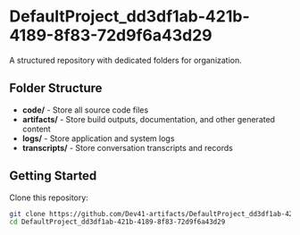# DefaultProject_dd3df1ab-421b-4189-8f83-72d9f6a43d29
A structured repository with dedicated folders for organization.

## Folder Structure

- **code/** - Store all source code files
- **artifacts/** - Store build outputs, documentation, and other generated content
- **logs/** - Store application and system logs
- **transcripts/** - Store conversation transcripts and records

## Getting Started

Clone this repository:
```bash
git clone https://github.com/Dev41-artifacts/DefaultProject_dd3df1ab-421b-4189-8f83-72d9f6a43d29
cd DefaultProject_dd3df1ab-421b-4189-8f83-72d9f6a43d29
```
